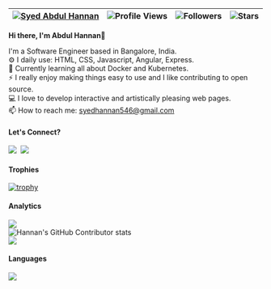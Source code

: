 | [![Syed Abdul Hannan](https://img.shields.io/badge/SYED_ABDUL-HANNAN-green)](https://github.com/syedhannan/) | ![Profile Views](https://komarev.com/ghpvc/?username=syedhannan&color=green) | ![Followers](https://img.shields.io/github/followers/syedhannan) | ![Stars](https://img.shields.io/github/stars/syedhannan?label=Profile%20Stars&logo=Profile%20stars&logoColor=g) |
| ------------------------------------------------------------------------------------------------------------ | ---------------------------------------------------------------------------- | ---------------------------------------------------------------- | --------------------------------------------------------------------------------------------------------------- |

<b>Hi there, I'm Abdul Hannan</b>👋<br>

I'm a Software Engineer based in Bangalore, India.<br>
⚙️ I daily use: HTML, CSS, Javascript, Angular, Express.<br>
🌱 Currently learning all about Docker and Kubernetes.<br>
⚡ I really enjoy making things easy to use and I like contributing to open source.<br>
💻 I love to develop interactive and artistically pleasing web pages.<br>
📫 How to reach me: syedhannan546@gmail.com

#### Let's Connect?<br>

<a href="https://www.linkedin.com/in/isyedhannan/"><img src="https://img.shields.io/badge/-LinkedIn-%231DA1F2?style=flat&logo=linkedin&logoColor=white"/></a>&nbsp; <a href="https://twitter.com/iSyedHannan"><img src="https://img.shields.io/badge/-Twitter-%231DA1F2?style=flat&logo=twitter&logoColor=white"/></a>

#### Trophies

[![trophy](https://github-profile-trophy.vercel.app/?username=syedhannan&margin-w=8)](https://github.com/ryo-ma/github-profile-trophy)

#### Analytics

<!-- [![My GitHub Stats](https://github-readme-stats.vercel.app/api/?username=syedhannan&count_private=true&theme=tokyonight&showicons=true)]() -->

![](https://github-readme-stats-sigma-five.vercel.app/api?username=syedhannan&theme=light&hide_border=false&include_all_commits=true&count_private=true)<br>
![Hannan's GitHub Contributor stats](https://github-contributor-stats.vercel.app/api?username=syedhannan&combine_all_yearly_contributions=true&limit=10)<br>
![](https://github-readme-streak-stats.herokuapp.com/?user=syedhannan&theme=light&hide_border=false)<br/>

#### Languages

![](https://github-readme-stats-sigma-five.vercel.app/api/top-langs/?username=syedhannan&theme=light&hide_border=false&include_all_commits=true&count_private=true&layout=compact)

<!-- [![My GitHub Language Stats](https://github-readme-stats.vercel.app/api/top-langs/?username=syedhannan&langs_count=5)]() -->
